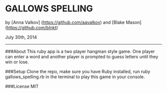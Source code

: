 GALLOWS SPELLING
=========================

by [Anna Valkov] (https://github.com/aavalkov) and [Blake Mason] (https://github.com/blnkt)

July 30th, 2014
__________________

###About
This ruby app is a two player hangman style game. One player can enter a word and another player is prompted to guess letters until they win or lose.

###Setup
Clone the repo, make sure you have Ruby installed, run ruby gallows_spelling.rb in the terminal to play this game in your console.

###License
MIT
